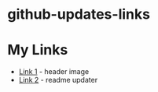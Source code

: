 # github-updates-links
# My Links

- [Link 1](https://leviarista.github.io/github-profile-header-generator/) - header image
- [Link 2](https://rahuldkjain.github.io/gh-profile-readme-generator/) - readme updater
